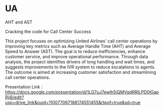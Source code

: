 # UA
AHT and AST 

Cracking the code for Call Center Success

This project focuses on optimizing United Airlines' call center operations by improving key metrics such as Average Handle Time (AHT) and Average Speed to Answer (AST). The goal is to reduce inefficiencies, enhance customer service, and improve operational performance. Through data analysis, the project identifies drivers of long handling and wait times, and suggests improvements to the IVR system to reduce escalations to agents. The outcome is aimed at increasing customer satisfaction and streamlining call center operations.


Presentation Link : https://docs.google.com/presentation/d/1LG7uJ7ewlh5iQMVqdRRILPD0lGapRji8/edit?usp=drive_link&ouid=110077067188174551455&rtpof=true&sd=true
